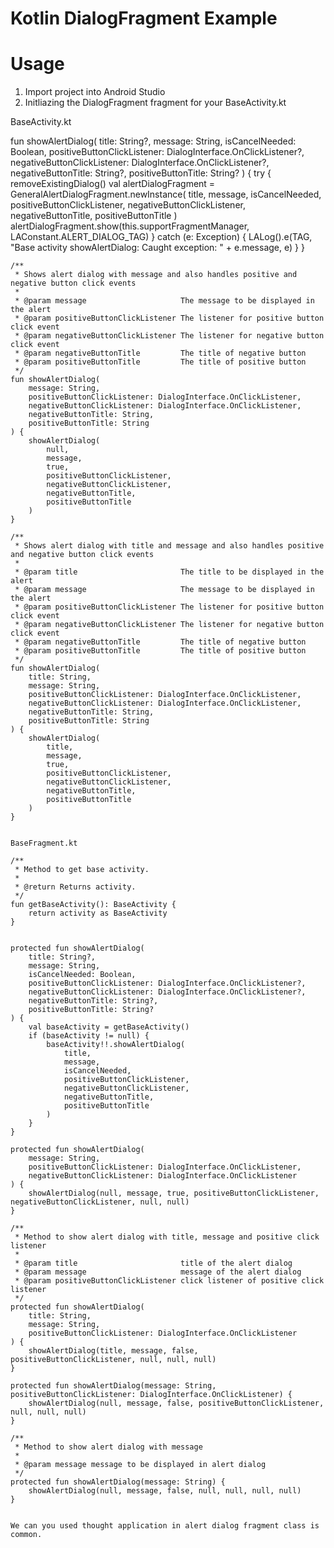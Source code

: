 # Kotlin DialogFragment Example

# Usage

1. Import project into Android Studio
2. Initliazing the DialogFragment fragment for your BaseActivity.kt

BaseActivity.kt




fun showAlertDialog(
        title: String?,
        message: String,
        isCancelNeeded: Boolean,
        positiveButtonClickListener: DialogInterface.OnClickListener?,
        negativeButtonClickListener: DialogInterface.OnClickListener?,
        negativeButtonTitle: String?,
        positiveButtonTitle: String?
    ) {
        try {
            removeExistingDialog()
            val alertDialogFragment = GeneralAlertDialogFragment.newInstance(
                title,
                message,
                isCancelNeeded,
                positiveButtonClickListener,
                negativeButtonClickListener,
                negativeButtonTitle,
                positiveButtonTitle
            )
            alertDialogFragment.show(this.supportFragmentManager, LAConstant.ALERT_DIALOG_TAG)
        } catch (e: Exception) {
            LALog().e(TAG, "Base activity showAlertDialog: Caught exception: " + e.message, e)
        }
    }


    /**
     * Shows alert dialog with message and also handles positive and negative button click events
     *
     * @param message                     The message to be displayed in the alert
     * @param positiveButtonClickListener The listener for positive button click event
     * @param negativeButtonClickListener The listener for negative button click event
     * @param negativeButtonTitle         The title of negative button
     * @param positiveButtonTitle         The title of positive button
     */
    fun showAlertDialog(
        message: String,
        positiveButtonClickListener: DialogInterface.OnClickListener,
        negativeButtonClickListener: DialogInterface.OnClickListener,
        negativeButtonTitle: String,
        positiveButtonTitle: String
    ) {
        showAlertDialog(
            null,
            message,
            true,
            positiveButtonClickListener,
            negativeButtonClickListener,
            negativeButtonTitle,
            positiveButtonTitle
        )
    }

    /**
     * Shows alert dialog with title and message and also handles positive and negative button click events
     *
     * @param title                       The title to be displayed in the alert
     * @param message                     The message to be displayed in the alert
     * @param positiveButtonClickListener The listener for positive button click event
     * @param negativeButtonClickListener The listener for negative button click event
     * @param negativeButtonTitle         The title of negative button
     * @param positiveButtonTitle         The title of positive button
     */
    fun showAlertDialog(
        title: String,
        message: String,
        positiveButtonClickListener: DialogInterface.OnClickListener,
        negativeButtonClickListener: DialogInterface.OnClickListener,
        negativeButtonTitle: String,
        positiveButtonTitle: String
    ) {
        showAlertDialog(
            title,
            message,
            true,
            positiveButtonClickListener,
            negativeButtonClickListener,
            negativeButtonTitle,
            positiveButtonTitle
        )
    }

    
    BaseFragment.kt
    
    /**
     * Method to get base activity.
     *
     * @return Returns activity.
     */
    fun getBaseActivity(): BaseActivity {
        return activity as BaseActivity
    }
    
    
    protected fun showAlertDialog(
        title: String?,
        message: String,
        isCancelNeeded: Boolean,
        positiveButtonClickListener: DialogInterface.OnClickListener?,
        negativeButtonClickListener: DialogInterface.OnClickListener?,
        negativeButtonTitle: String?,
        positiveButtonTitle: String?
    ) {
        val baseActivity = getBaseActivity()
        if (baseActivity != null) {
            baseActivity!!.showAlertDialog(
                title,
                message,
                isCancelNeeded,
                positiveButtonClickListener,
                negativeButtonClickListener,
                negativeButtonTitle,
                positiveButtonTitle
            )
        }
    }

    protected fun showAlertDialog(
        message: String,
        positiveButtonClickListener: DialogInterface.OnClickListener,
        negativeButtonClickListener: DialogInterface.OnClickListener
    ) {
        showAlertDialog(null, message, true, positiveButtonClickListener, negativeButtonClickListener, null, null)
    }

    /**
     * Method to show alert dialog with title, message and positive click listener
     *
     * @param title                       title of the alert dialog
     * @param message                     message of the alert dialog
     * @param positiveButtonClickListener click listener of positive click listener
     */
    protected fun showAlertDialog(
        title: String,
        message: String,
        positiveButtonClickListener: DialogInterface.OnClickListener
    ) {
        showAlertDialog(title, message, false, positiveButtonClickListener, null, null, null)
    }

    protected fun showAlertDialog(message: String, positiveButtonClickListener: DialogInterface.OnClickListener) {
        showAlertDialog(null, message, false, positiveButtonClickListener, null, null, null)
    }

    /**
     * Method to show alert dialog with message
     *
     * @param message message to be displayed in alert dialog
     */
    protected fun showAlertDialog(message: String) {
        showAlertDialog(null, message, false, null, null, null, null)
    }
    
    
    We can you used thought application in alert dialog fragment class is common.
    
    
    
